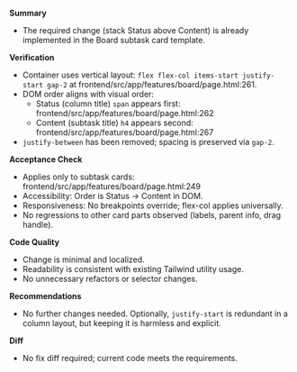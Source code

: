 **Summary**
- The required change (stack Status above Content) is already implemented in the Board subtask card template.

**Verification**
- Container uses vertical layout: `flex flex-col items-start justify-start gap-2` at frontend/src/app/features/board/page.html:261.
- DOM order aligns with visual order:
  - Status (column title) `span` appears first: frontend/src/app/features/board/page.html:262
  - Content (subtask title) `h4` appears second: frontend/src/app/features/board/page.html:267
- `justify-between` has been removed; spacing is preserved via `gap-2`.

**Acceptance Check**
- Applies only to subtask cards: frontend/src/app/features/board/page.html:249
- Accessibility: Order is Status → Content in DOM.
- Responsiveness: No breakpoints override; flex-col applies universally.
- No regressions to other card parts observed (labels, parent info, drag handle).

**Code Quality**
- Change is minimal and localized.
- Readability is consistent with existing Tailwind utility usage.
- No unnecessary refactors or selector changes.

**Recommendations**
- No further changes needed. Optionally, `justify-start` is redundant in a column layout, but keeping it is harmless and explicit.

**Diff**
- No fix diff required; current code meets the requirements.